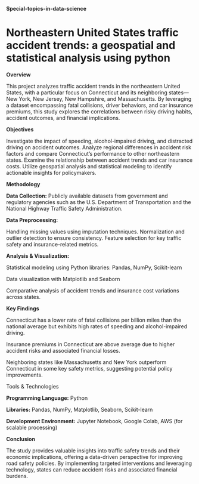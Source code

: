 **Special-topics-in-data-science**
# Northeastern United States traffic accident trends: a geospatial and statistical analysis using python

**Overview**

This project analyzes traffic accident trends in the northeastern United States, with a particular focus on Connecticut and its neighboring states—New York, New Jersey, New Hampshire, and Massachusetts. By leveraging a dataset encompassing fatal collisions, driver behaviors, and car insurance premiums, this study explores the correlations between risky driving habits, accident outcomes, and financial implications.

**Objectives**

Investigate the impact of speeding, alcohol-impaired driving, and distracted driving on accident outcomes.
Analyze regional differences in accident risk factors and compare Connecticut’s performance to other northeastern states.
Examine the relationship between accident trends and car insurance costs.
Utilize geospatial analysis and statistical modeling to identify actionable insights for policymakers.

**Methodology**


**Data Collection:** 
Publicly available datasets from government and regulatory agencies such as the U.S. Department of Transportation and the National Highway Traffic Safety Administration.


**Data Preprocessing:**

Handling missing values using imputation techniques.
Normalization and outlier detection to ensure consistency.
Feature selection for key traffic safety and insurance-related metrics.


**Analysis & Visualization:**

Statistical modeling using Python libraries: Pandas, NumPy, Scikit-learn

Data visualization with Matplotlib and Seaborn

Comparative analysis of accident trends and insurance cost variations across states.

**Key Findings**

Connecticut has a lower rate of fatal collisions per billion miles than the national average but exhibits high rates of speeding and alcohol-impaired driving.

Insurance premiums in Connecticut are above average due to higher accident risks and associated financial losses.

Neighboring states like Massachusetts and New York outperform Connecticut in some key safety metrics, suggesting potential policy improvements.

Tools & Technologies

**Programming Language:** 
Python

**Libraries:** 
Pandas, NumPy, Matplotlib, Seaborn, Scikit-learn

**Development Environment:** 
Jupyter Notebook, Google Colab, AWS (for scalable processing)

**Conclusion**

The study provides valuable insights into traffic safety trends and their economic implications, offering a data-driven perspective for improving road safety policies. By implementing targeted interventions and leveraging technology, states can reduce accident risks and associated financial burdens.

